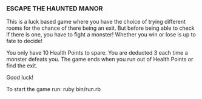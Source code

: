 ### ESCAPE THE HAUNTED MANOR

This is a luck based game where you have the choice of trying different rooms for the chance of there being an exit. But before being able to check if there is one, you have to fight a monster! Whether you win or lose is up to fate to decide!

You only have 10 Health Points to spare. You are deducted 3 each time a monster defeats you. The game ends when you run out of Health Points or find the exit.

Good luck!

To start the game run: ruby bin/run.rb